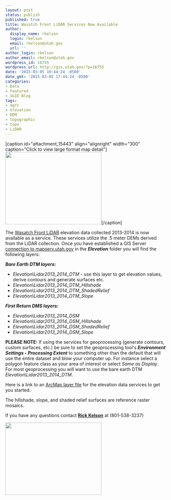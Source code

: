 ```yaml
---
layout: post
status: publish
published: true
title: Wasatch Front LiDAR Services Now Available
author:
  display_name: rkelson
  login: rkelson
  email: rkelson@utah.gov
  url: ''
author_login: rkelson
author_email: rkelson@utah.gov
wordpress_id: 16755
wordpress_url: http://gis.utah.gov/?p=16755
date: '2015-03-05 10:44:24 -0500'
date_gmt: '2015-03-05 17:44:24 -0500'
categories:
- Data
- Featured
- SGID Blog
tags:
- agrc
- elevation
- DEM
- topographic
- topo
- LiDAR
---
```

<p>[caption id="attachment_15443" align="alignright" width="300" caption="Click to view large format map detail"]<a href="http://gis.utah.gov/wp-content/uploads/Lidar_slope_lg.jpg"><img src="http://gis.utah.gov/wp-content/uploads/Lidar_slope_lg.jpg" alt="" title="LiDAR service sample" width="300" height="226" class="size-medium wp-image-15443" /></a>[/caption]</p>
<p>The <a href="http://gis.utah.gov/data/elevation-terrain-data/2013-2014-lidar/">Wasatch Front LiDAR</a> elevation data collected 2013-2014 is now available as a service. These services utilize the .5 meter DEMs derived from the LiDAR collection. Once you have established a GIS Server <a href="http://gis.utah.gov/data/sgid-imagery-services/">connection to mapserv.utah.gov</a> in the <b><em>Elevation</em></b> folder you will find the following layers:</p>
<p><b><em>Bare Earth DTM layers:</em></b></p>
<ul>
<li><em>Elevation\Lidar2013_2014_DTM</em> - use this layer to get elevation values, derive contours and generate surfaces etc.</li>
<li><em>Elevation\Lidar2013_2014_DTM_Hillshade</em></li>
<li><em>Elevation\Lidar2013_2014_DTM_ShadedRelief</em></li>
<li><em>Elevation\Lidar2013_2014_DTM_Slope</em></li>
</ul>
<p><b><em>First Return DMS layers:</em></b></p>
<ul>
<li><em>Elevation\Lidar2013_2014_DSM</em></li>
<li><em>Elevation\Lidar2013_2014_DSM_Hillshade</em></li>
<li><em>Elevation\Lidar2013_2014_DSM_ShadedRelief</em></li>
<li><em>Elevation\Lidar2013_2014_DSM_Slope</em></li>
</ul>
<p><b>PLEASE NOTE:</b> If using the services for geoprocessing (generate contours, custom surfaces, etc.) be sure to set the geoprocessing tool's <b><em>Environment Settings - Processing Extent</em></b> to something other than the default that will use the entire dataset and blow your computer up. For instance select a polygon feature class as your area of interest or select <em>Same as Display</em>. For most geoprocessing you will want to use the bare earth DTM <em>Elevation\Lidar2013_2014_DTM</em>.</p>
<p>Here is a link to an <a href="ftp://ftp.agrc.utah.gov/Imagery/LIDAR/WasatchFront_2013_2014/WasatchFront_LiDAR_2013-2014.lyr">ArcMap layer file</a> for the elevation data services to get you started.</p>
<p>The hillshade, slope, and shaded relief surfaces are reference raster mosaics.</p>
<td>If you have any questions contact <a href="mailto:rkelson@utah.gov"><strong>Rick Kelson</strong></a> at (801-538-3237)</td>
<p><a href="http://gis.utah.gov/wp-content/uploads/Lidar_shaded.jpg"><img src="http://gis.utah.gov/wp-content/uploads/Lidar_shaded.jpg" alt="" title="LiDAR service sample" width="300" height="226" class="size-medium wp-image-15443" /></a></p>
